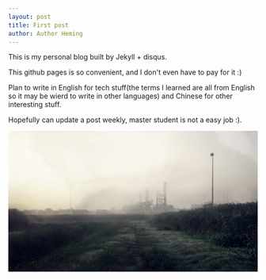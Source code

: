 ```yaml
---
layout: post
title: First post
author: Author Heming
---
```


This is my personal blog built by Jekyll + disqus.

This github pages is so convenient, and I don't even have to pay for it :)

Plan to write in English for tech stuff(the terms I learned are all from English so it may be wierd to write in other languages) and Chinese for other interesting stuff. 

Hopefully can update a post weekly, master student is not a easy job :).

![Alt](../images/true-detective-1.jpg)